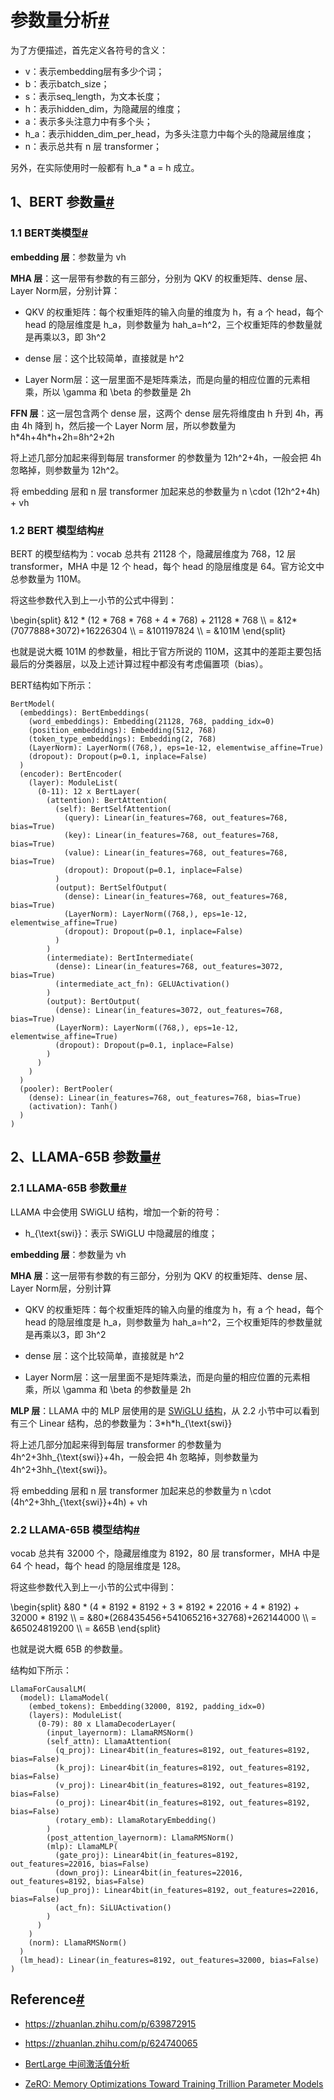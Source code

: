 <!DOCTYPE html>
<html lang="en">
<body>
<h1 id="_1">参数量分析<a class="headerlink" href="#_1" title="Permanent link">#</a></h1>
<p>为了方便描述，首先定义各符号的含义：</p>
<ul>
<li><span class="arithmatex"><span class="MathJax_Preview">v</span><script type="math/tex">v</script></span>：表示embedding层有多少个词；</li>
<li><span class="arithmatex"><span class="MathJax_Preview">b</span><script type="math/tex">b</script></span>：表示batch_size；</li>
<li><span class="arithmatex"><span class="MathJax_Preview">s</span><script type="math/tex">s</script></span>：表示seq_length，为文本长度；</li>
<li><span class="arithmatex"><span class="MathJax_Preview">h</span><script type="math/tex">h</script></span>：表示hidden_dim，为隐藏层的维度；</li>
<li><span class="arithmatex"><span class="MathJax_Preview">a</span><script type="math/tex">a</script></span>：表示多头注意力中有多个头；</li>
<li><span class="arithmatex"><span class="MathJax_Preview">h_a</span><script type="math/tex">h_a</script></span>：表示hidden_dim_per_head，为多头注意力中每个头的隐藏层维度；</li>
<li><span class="arithmatex"><span class="MathJax_Preview">n</span><script type="math/tex">n</script></span>：表示总共有 <span class="arithmatex"><span class="MathJax_Preview">n</span><script type="math/tex">n</script></span> 层 transformer；</li>
</ul>
<p>另外，在实际使用时一般都有 <span class="arithmatex"><span class="MathJax_Preview">h_a * a = h</span><script type="math/tex">h_a * a = h</script></span> 成立。</p>
<h2 id="1bert">1、BERT 参数量<a class="headerlink" href="#1bert" title="Permanent link">#</a></h2>
<h3 id="11-bert">1.1 BERT类模型<a class="headerlink" href="#11-bert" title="Permanent link">#</a></h3>
<p><strong>embedding 层</strong>：参数量为 <span class="arithmatex"><span class="MathJax_Preview">vh</span><script type="math/tex">vh</script></span></p>
<p><strong>MHA 层</strong>：这一层带有参数的有三部分，分别为 QKV 的权重矩阵、dense 层、Layer Norm层，分别计算：</p>
<ul>
<li>
<p>QKV 的权重矩阵：每个权重矩阵的输入向量的维度为 <span class="arithmatex"><span class="MathJax_Preview">h</span><script type="math/tex">h</script></span>，有 <span class="arithmatex"><span class="MathJax_Preview">a</span><script type="math/tex">a</script></span> 个 head，每个 head 的隐层维度是 <span class="arithmatex"><span class="MathJax_Preview">h_a</span><script type="math/tex">h_a</script></span>，则参数量为 <span class="arithmatex"><span class="MathJax_Preview">hah_a=h^2</span><script type="math/tex">hah_a=h^2</script></span>，三个权重矩阵的参数量就是再乘以3，即 <span class="arithmatex"><span class="MathJax_Preview">3h^2</span><script type="math/tex">3h^2</script></span></p>
</li>
<li>
<p>dense 层：这个比较简单，直接就是 <span class="arithmatex"><span class="MathJax_Preview">h^2</span><script type="math/tex">h^2</script></span></p>
</li>
<li>
<p>Layer Norm层：这一层里面不是矩阵乘法，而是向量的相应位置的元素相乘，所以 <span class="arithmatex"><span class="MathJax_Preview">\gamma</span><script type="math/tex">\gamma</script></span> 和 <span class="arithmatex"><span class="MathJax_Preview">\beta</span><script type="math/tex">\beta</script></span> 的参数量是 <span class="arithmatex"><span class="MathJax_Preview">2h</span><script type="math/tex">2h</script></span></p>
</li>
</ul>
<p><strong>FFN 层</strong>：这一层包含两个 dense 层，这两个 dense 层先将维度由 <span class="arithmatex"><span class="MathJax_Preview">h</span><script type="math/tex">h</script></span> 升到 <span class="arithmatex"><span class="MathJax_Preview">4h</span><script type="math/tex">4h</script></span>，再由 <span class="arithmatex"><span class="MathJax_Preview">4h</span><script type="math/tex">4h</script></span> 降到 <span class="arithmatex"><span class="MathJax_Preview">h</span><script type="math/tex">h</script></span>，然后接一个 Layer Norm 层，所以参数量为 <span class="arithmatex"><span class="MathJax_Preview">h*4h+4h*h+2h=8h^2+2h</span><script type="math/tex">h*4h+4h*h+2h=8h^2+2h</script></span></p>
<p>将上述几部分加起来得到每层 transformer 的参数量为 <span class="arithmatex"><span class="MathJax_Preview">12h^2+4h</span><script type="math/tex">12h^2+4h</script></span>，一般会把 <span class="arithmatex"><span class="MathJax_Preview">4h</span><script type="math/tex">4h</script></span> 忽略掉，则参数量为 <span class="arithmatex"><span class="MathJax_Preview">12h^2</span><script type="math/tex">12h^2</script></span>。</p>
<p>将 embedding 层和 <span class="arithmatex"><span class="MathJax_Preview">n</span><script type="math/tex">n</script></span> 层 transformer 加起来总的参数量为 <span class="arithmatex"><span class="MathJax_Preview">n \cdot (12h^2+4h) + vh</span><script type="math/tex">n \cdot (12h^2+4h) + vh</script></span></p>
<h3 id="12-bert">1.2 BERT 模型结构<a class="headerlink" href="#12-bert" title="Permanent link">#</a></h3>
<p>BERT 的模型结构为：vocab 总共有 21128 个，隐藏层维度为 768，12 层 transformer，MHA 中是 12 个 head，每个 head 的隐层维度是 64。官方论文中总参数量为 110M。</p>
<p>将这些参数代入到上一小节的公式中得到：</p>
<div class="arithmatex">
<div class="MathJax_Preview">\begin{split}
&amp;12 * (12 * 768 * 768 + 4 * 768) + 21128 * 768 \\
= &amp;12*(7077888+3072)+16226304 \\ 
= &amp;101197824 \\
= &amp;101M
\end{split}</div>
<script type="math/tex; mode=display">\begin{split}
&12 * (12 * 768 * 768 + 4 * 768) + 21128 * 768 \\
= &12*(7077888+3072)+16226304 \\ 
= &101197824 \\
= &101M
\end{split}</script>
</div>
<p>也就是说大概 101M 的参数量，相比于官方所说的 110M，这其中的差距主要包括最后的分类器层，以及上述计算过程中都没有考虑偏置项（bias）。</p>
<p>BERT结构如下所示：</p>
<pre><code>BertModel(
  (embeddings): BertEmbeddings(
    (word_embeddings): Embedding(21128, 768, padding_idx=0)
    (position_embeddings): Embedding(512, 768)
    (token_type_embeddings): Embedding(2, 768)
    (LayerNorm): LayerNorm((768,), eps=1e-12, elementwise_affine=True)
    (dropout): Dropout(p=0.1, inplace=False)
  )
  (encoder): BertEncoder(
    (layer): ModuleList(
      (0-11): 12 x BertLayer(
        (attention): BertAttention(
          (self): BertSelfAttention(
            (query): Linear(in_features=768, out_features=768, bias=True)
            (key): Linear(in_features=768, out_features=768, bias=True)
            (value): Linear(in_features=768, out_features=768, bias=True)
            (dropout): Dropout(p=0.1, inplace=False)
          )
          (output): BertSelfOutput(
            (dense): Linear(in_features=768, out_features=768, bias=True)
            (LayerNorm): LayerNorm((768,), eps=1e-12, elementwise_affine=True)
            (dropout): Dropout(p=0.1, inplace=False)
          )
        )
        (intermediate): BertIntermediate(
          (dense): Linear(in_features=768, out_features=3072, bias=True)
          (intermediate_act_fn): GELUActivation()
        )
        (output): BertOutput(
          (dense): Linear(in_features=3072, out_features=768, bias=True)
          (LayerNorm): LayerNorm((768,), eps=1e-12, elementwise_affine=True)
          (dropout): Dropout(p=0.1, inplace=False)
        )
      )
    )
  )
  (pooler): BertPooler(
    (dense): Linear(in_features=768, out_features=768, bias=True)
    (activation): Tanh()
  )
)
</code></pre>
<h2 id="2llama-65b">2、LLAMA-65B 参数量<a class="headerlink" href="#2llama-65b" title="Permanent link">#</a></h2>
<h3 id="21-llama-65b">2.1 LLAMA-65B 参数量<a class="headerlink" href="#21-llama-65b" title="Permanent link">#</a></h3>
<p>LLAMA 中会使用 SWiGLU 结构，增加一个新的符号：</p>
<ul>
<li><span class="arithmatex"><span class="MathJax_Preview">h_{\text{swi}}</span><script type="math/tex">h_{\text{swi}}</script></span>：表示 SWiGLU 中隐藏层的维度；</li>
</ul>
<p><strong>embedding 层</strong>：参数量为 <span class="arithmatex"><span class="MathJax_Preview">vh</span><script type="math/tex">vh</script></span></p>
<p><strong>MHA 层</strong>：这一层带有参数的有三部分，分别为 QKV 的权重矩阵、dense 层、Layer Norm层，分别计算</p>
<ul>
<li>
<p>QKV 的权重矩阵：每个权重矩阵的输入向量的维度为 <span class="arithmatex"><span class="MathJax_Preview">h</span><script type="math/tex">h</script></span>，有 <span class="arithmatex"><span class="MathJax_Preview">a</span><script type="math/tex">a</script></span> 个 head，每个 head 的隐层维度是 <span class="arithmatex"><span class="MathJax_Preview">h_a</span><script type="math/tex">h_a</script></span>，则参数量为 <span class="arithmatex"><span class="MathJax_Preview">hah_a=h^2</span><script type="math/tex">hah_a=h^2</script></span>，三个权重矩阵的参数量就是再乘以3，即 <span class="arithmatex"><span class="MathJax_Preview">3h^2</span><script type="math/tex">3h^2</script></span></p>
</li>
<li>
<p>dense 层：这个比较简单，直接就是 <span class="arithmatex"><span class="MathJax_Preview">h^2</span><script type="math/tex">h^2</script></span></p>
</li>
<li>
<p>Layer Norm层：这一层里面不是矩阵乘法，而是向量的相应位置的元素相乘，所以 <span class="arithmatex"><span class="MathJax_Preview">\gamma</span><script type="math/tex">\gamma</script></span> 和 <span class="arithmatex"><span class="MathJax_Preview">\beta</span><script type="math/tex">\beta</script></span> 的参数量是 <span class="arithmatex"><span class="MathJax_Preview">2h</span><script type="math/tex">2h</script></span></p>
</li>
</ul>
<p><strong>MLP 层</strong>：LLAMA 中的 MLP 层使用的是 <a href="/1fb1JNJ6/">SWiGLU 结构</a>，从 2.2 小节中可以看到有三个 Linear 结构，总的参数量为：<span class="arithmatex"><span class="MathJax_Preview">3*h*h_{\text{swi}}</span><script type="math/tex">3*h*h_{\text{swi}}</script></span></p>
<p>将上述几部分加起来得到每层 transformer 的参数量为 <span class="arithmatex"><span class="MathJax_Preview">4h^2+3hh_{\text{swi}}+4h</span><script type="math/tex">4h^2+3hh_{\text{swi}}+4h</script></span>，一般会把 <span class="arithmatex"><span class="MathJax_Preview">4h</span><script type="math/tex">4h</script></span> 忽略掉，则参数量为 <span class="arithmatex"><span class="MathJax_Preview">4h^2+3hh_{\text{swi}}</span><script type="math/tex">4h^2+3hh_{\text{swi}}</script></span>。</p>
<p>将 embedding 层和 <span class="arithmatex"><span class="MathJax_Preview">n</span><script type="math/tex">n</script></span> 层 transformer 加起来总的参数量为 <span class="arithmatex"><span class="MathJax_Preview">n \cdot (4h^2+3hh_{\text{swi}}+4h) + vh</span><script type="math/tex">n \cdot (4h^2+3hh_{\text{swi}}+4h) + vh</script></span></p>
<h3 id="22-llama-65b">2.2 LLAMA-65B 模型结构<a class="headerlink" href="#22-llama-65b" title="Permanent link">#</a></h3>
<p>vocab 总共有 32000 个，隐藏层维度为 8192，80 层 transformer，MHA 中是 64 个 head，每个 head 的隐层维度是 128。</p>
<p>将这些参数代入到上一小节的公式中得到：</p>
<div class="arithmatex">
<div class="MathJax_Preview">\begin{split}
&amp;80 * (4 * 8192 * 8192 + 3 * 8192 * 22016 + 4 * 8192) + 32000 * 8192 \\
= &amp;80*(268435456+541065216+32768)+262144000 \\ 
= &amp;65024819200 \\
= &amp;65B
\end{split}</div>
<script type="math/tex; mode=display">\begin{split}
&80 * (4 * 8192 * 8192 + 3 * 8192 * 22016 + 4 * 8192) + 32000 * 8192 \\
= &80*(268435456+541065216+32768)+262144000 \\ 
= &65024819200 \\
= &65B
\end{split}</script>
</div>
<p>也就是说大概 65B 的参数量。</p>
<p>结构如下所示：</p>
<pre><code>LlamaForCausalLM(
  (model): LlamaModel(
    (embed_tokens): Embedding(32000, 8192, padding_idx=0)
    (layers): ModuleList(
      (0-79): 80 x LlamaDecoderLayer(
        (input_layernorm): LlamaRMSNorm()
        (self_attn): LlamaAttention(
          (q_proj): Linear4bit(in_features=8192, out_features=8192, bias=False)
          (k_proj): Linear4bit(in_features=8192, out_features=8192, bias=False)
          (v_proj): Linear4bit(in_features=8192, out_features=8192, bias=False)
          (o_proj): Linear4bit(in_features=8192, out_features=8192, bias=False)
          (rotary_emb): LlamaRotaryEmbedding()
        )
        (post_attention_layernorm): LlamaRMSNorm()
        (mlp): LlamaMLP(
          (gate_proj): Linear4bit(in_features=8192, out_features=22016, bias=False)
          (down_proj): Linear4bit(in_features=22016, out_features=8192, bias=False)
          (up_proj): Linear4bit(in_features=8192, out_features=22016, bias=False)
          (act_fn): SiLUActivation()
        )
      )
    )
    (norm): LlamaRMSNorm()
  )
  (lm_head): Linear(in_features=8192, out_features=32000, bias=False)
)
</code></pre>
<h2 id="reference">Reference<a class="headerlink" href="#reference" title="Permanent link">#</a></h2>
<ul>
<li>
<p><a href="https://zhuanlan.zhihu.com/p/639872915">https://zhuanlan.zhihu.com/p/639872915</a></p>
</li>
<li>
<p><a href="https://zhuanlan.zhihu.com/p/624740065">https://zhuanlan.zhihu.com/p/624740065</a></p>
</li>
<li>
<p><a href="https://zhuanlan.zhihu.com/p/424180513">BertLarge 中间激活值分析</a></p>
</li>
<li>
<p><a href="https://arxiv.org/pdf/1910.02054.pdf">ZeRO: Memory Optimizations Toward Training Trillion Parameter Models</a></p>
</li>
</ul>
<script src="https://cdn.mathjax.org/mathjax/latest/MathJax.js?config=TeX-AMS-MML_HTMLorMML" defer></script>
</body>
</html>
